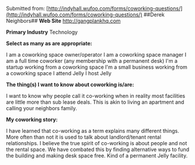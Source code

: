 Submitted from: [http://indyhall.wufoo.com/forms/coworking-questions/](http://indyhall.wufoo.com/forms/coworking-questions/)
##Derek Neighbors##
**Web Site** http://gangplankhq.com

**Primary Industry** Technology

**Select as many as are appropriate:**

I am a coworking space owner/operator
I am a coworking space manager
I am a full time coworker (any membership with a permanent desk)
I'm a startup working from a coworking space
I'm a small business working from a coworking space
I attend Jelly
I host Jelly

**The thing(s) I want to know about coworking is/are:**

I want to know why people call it co-working when in reality most facilities are little more than sub lease deals. This is akin to living an apartment and calling your neighbors family.

**My coworking story:**

I have learned that co-working as a term explains many different things. More often than not it is used to talk about landlord/tenant rental relationships. I believe the true spirit of co-working is about people and not the rental space. We have combated this by finding alternative ways to fund the building and making desk space free. Kind of a permanent Jelly facility.